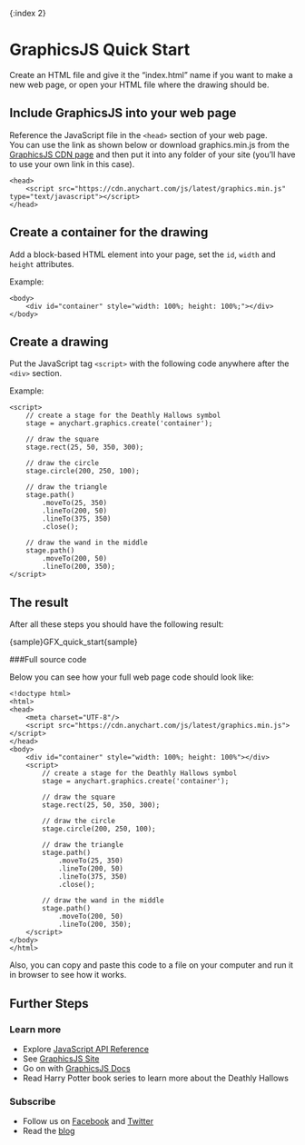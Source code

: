 {:index 2}
# GraphicsJS Quick Start

Create an HTML file and give it the “index.html” name if you want to make a new web page, or open your HTML file where the drawing should be.

## Include GraphicsJS into your web page

Reference the JavaScript file in the `<head>` section of your web page.  
You can use the link as shown below or download graphics.min.js from the [GraphicsJS CDN page](https://cdn.anychart.com/#graphics) and then put it into any folder of your site (you’ll have to use your own link in this case). 

```
<head>
    <script src="https://cdn.anychart.com/js/latest/graphics.min.js" type="text/javascript"></script>
</head>
```

## Create a container for the drawing

Add a block-based HTML element into your page, set the `id`, `width` and `height` attributes.

Example:
```
<body>
    <div id="container" style="width: 100%; height: 100%;"></div>
</body>
```  

## Create a drawing

Put the JavaScript tag `<script>` with the following code anywhere after the `<div>` section.

Example:

```
<script>
    // create a stage for the Deathly Hallows symbol
    stage = anychart.graphics.create('container');

    // draw the square
    stage.rect(25, 50, 350, 300);

    // draw the circle
    stage.circle(200, 250, 100);

    // draw the triangle
    stage.path()
        .moveTo(25, 350)
        .lineTo(200, 50)
        .lineTo(375, 350)
        .close();

    // draw the wand in the middle
    stage.path()
        .moveTo(200, 50)
        .lineTo(200, 350);
</script>
```
  
## The result

After all these steps you should have the following result:

{sample}GFX\_quick\_start{sample}

###Full source code

Below you can see how your full web page code should look like:
```
<!doctype html>
<html>
<head>
    <meta charset="UTF-8"/>
    <script src="https://cdn.anychart.com/js/latest/graphics.min.js"></script>
</head>
<body>
    <div id="container" style="width: 100%; height: 100%"></div>
    <script>
        // create a stage for the Deathly Hallows symbol
        stage = anychart.graphics.create('container');

        // draw the square
        stage.rect(25, 50, 350, 300);

        // draw the circle
        stage.circle(200, 250, 100);

        // draw the triangle
        stage.path()
            .moveTo(25, 350)
            .lineTo(200, 50)
            .lineTo(375, 350)
            .close();

        // draw the wand in the middle
        stage.path()
            .moveTo(200, 50)
            .lineTo(200, 350);
    </script>
</body>
</html>
```

Also, you can copy and paste this code to a file on your computer and run it in browser to see how it works.  

## Further Steps

### Learn more

* Explore [JavaScript API Reference](https://api.anychart.com/latest/anychart.graphics)
* See [GraphicsJS Site](http://www.graphicsjs.org/)
* Go on with [GraphicsJS Docs](Overview)
* Read Harry Potter book series to learn more about the Deathly Hallows

### Subscribe

* Follow us on [Facebook](https://www.facebook.com/AnyCharts) and [Twitter](https://twitter.com/intent/follow?&screen_name=anychart&original_referer=http%3A%2F%2Fdocs.anychart.com)
* Read the [blog](https://www.anychart.com/blog/)